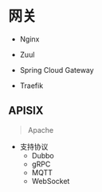 # 网关


- Nginx

- Zuul

- Spring Cloud Gateway

- Traefik


## APISIX
> Apache


- 支持协议
    - Dubbo
    - gRPC
    - MQTT
    - WebSocket